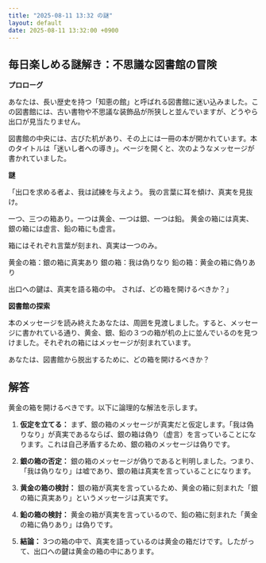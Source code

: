 ```yaml
---
title: "2025-08-11 13:32 の謎"
layout: default
date: 2025-08-11 13:32:00 +0900
---
```

## 毎日楽しめる謎解き：不思議な図書館の冒険

**プロローグ**

あなたは、長い歴史を持つ「知恵の館」と呼ばれる図書館に迷い込みました。この図書館には、古い書物や不思議な装飾品が所狭しと並んでいますが、どうやら出口が見当たりません。

図書館の中央には、古びた机があり、その上には一冊の本が開かれています。本のタイトルは「迷いし者への導き」。ページを開くと、次のようなメッセージが書かれていました。

**謎**

「出口を求める者よ、我は試練を与えよう。
我の言葉に耳を傾け、真実を見抜け。

一つ、三つの箱あり。一つは黄金、一つは銀、一つは鉛。
黄金の箱には真実、銀の箱には虚言、鉛の箱にも虚言。

箱にはそれぞれ言葉が刻まれ、真実は一つのみ。

黄金の箱：銀の箱に真実あり
銀の箱：我は偽りなり
鉛の箱：黄金の箱に偽りあり

出口への鍵は、真実を語る箱の中。
されば、どの箱を開けるべきか？」

**図書館の探索**

本のメッセージを読み終えたあなたは、周囲を見渡しました。すると、メッセージに書かれている通り、黄金、銀、鉛の３つの箱が机の上に並んでいるのを見つけました。それぞれの箱にはメッセージが刻まれています。

あなたは、図書館から脱出するために、どの箱を開けるべきか？

## 解答

黄金の箱を開けるべきです。以下に論理的な解法を示します。

1.  **仮定を立てる：** まず、銀の箱のメッセージが真実だと仮定します。「我は偽りなり」が真実であるならば、銀の箱は偽り（虚言）を言っていることになります。これは自己矛盾するため、銀の箱のメッセージは偽りです。

2.  **銀の箱の否定：** 銀の箱のメッセージが偽りであると判明しました。つまり、「我は偽りなり」は嘘であり、銀の箱は真実を言っていることになります。

3.  **黄金の箱の検討：** 銀の箱が真実を言っているため、黄金の箱に刻まれた「銀の箱に真実あり」というメッセージは真実です。

4.  **鉛の箱の検討：** 黄金の箱が真実を言っているので、鉛の箱に刻まれた「黄金の箱に偽りあり」は偽りです。

5.  **結論：** 3つの箱の中で、真実を語っているのは黄金の箱だけです。したがって、出口への鍵は黄金の箱の中にあります。
